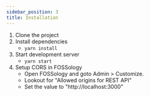 ```yaml
---
sidebar_position: 3
title: Installation
---
```

<!--
SPDX-License-Identifier: CC-BY-SA-4.0

SPDX-FileCopyrightText: 2021 Aman Dwivedi <aman.dwivedi5@gmail.com>
SPDX-FileCopyrightText: 2021 Shruti Agarwal <mail2shruti.ag@gmail.com>
-->

1. Clone the project
2. Install dependencies
    - `yarn install`
3. Start development server
    - `yarn start`
4. Setup CORS in FOSSology
    - Open FOSSology and goto Admin > Customize.
    - Lookout for "Allowed origins for REST API"
    - Set the value to "http://localhost:3000"
